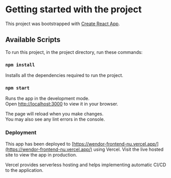 # Getting started with the project

This project was bootstrapped with [Create React App](https://github.com/facebook/create-react-app).

## Available Scripts

To run this project, in the project directory, run these commands:

### `npm install`

Installs all the dependencies required to run the project.

### `npm start`

Runs the app in the development mode.\
Open [http://localhost:3000](http://localhost:3000) to view it in your browser.

The page will reload when you make changes.\
You may also see any lint errors in the console.

### Deployment

This app has been deployed to [https://wendor-frontend-nu.vercel.app/](https://wendor-frontend-nu.vercel.app/) using Vercel. Visit the live hosted site to view the app in production.

Vercel provides serverless hosting and helps implementing automatic CI/CD to the application.
